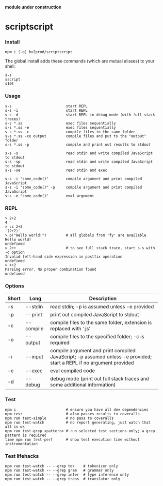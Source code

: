 **module under construction**
# scriptscript
### Install

    npm i [-g] hu2prod/scriptscript

The global install adds these commands (which are mutual aliases) to your shell:

    s-s
    sscript
    s10t

### Usage

    s-s                         start REPL
    s-s -i                      start REPL
    s-s -d                      start REPL in debug mode (with full stack traces)
    s-s *.ss                    exec files sequentially
    s-s *.ss -e                 exec files sequentially
    s-s *.ss -c                 compile files to the same folder
    s-s *.ss -co output         compile files and put to the "output" folder
    s-s *.ss -p                 compile and print out results to stdout

    s-s -s                      read stdin and write compiled JavaScript to stdout
    s-s -sp                     read stdin and write compiled JavaScript to stdout
    s-s -se                     read stdin and exec

    s-s -i "some_code()"        compile argument and print compiled JavaScript
    s-s -i "some_code()" -p     compile argument and print compiled JavaScript
    s-s -e "some_code()"        eval argument

### REPL

    > 2+2
    4
    > :c 2+2
    '(2+2)'
    > p("Hello world!")         # all globals from 'fy' are available
    Hello world!
    undefined
    > 2++                       # to see full stack trace, start s-s with -d option
    Invalid left-hand side expression in postfix operation
    undefined
    > ++2
    Parsing error. No proper combination found
    undefined

### Options

Short | Long | Description
----- | ---- | -----------
-s | --stdin | read stdin; -p is assumed unless -e provided
-p | --print | print out compiled JavaScript to stdout
-c | --compile | compile files to the same folder, extension is replaced with '.js'
-o | --output | compile files to the specified folder; -c is required
-i | --input | compile argument and print compiled JavaScript; -p assumed unless -e provided; start a REPL if no argument provided
-e | --exec | eval compiled code
-d | --debug | debug mode (print out full stack traces and some additional information)

### Test

    npm i                       # ensure you have all dev dependencies
    npm test                    # also passes results to coveralls
    npm run test-simple         # no pass to coveralls
    npm run test-watch          # no report generating, just watch that all is ok
    npm run test-grep <pattern> # run selected test sections only; a grep pattern is required
    time npm run test-perf      # show test execution time without instrumentation

### Test lifehacks

    npm run test-watch -- --grep tok    # tokenizer only
    npm run test-watch -- --grep gram   # grammar only
    npm run test-watch -- --grep infer  # type inference only
    npm run test-watch -- --grep trans  # translator only

